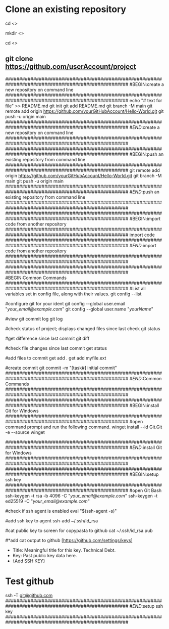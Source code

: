 # Clone an existing repository

cd <<THE ROOT FOLDER FOR SOURCE CODE>>

mkdir <<A NAME TO REMEMBER WHAT THIS REPO IS>>

cd <<A NAME TO REMEMBER WHAT THIS REPO IS>>

git clone https://github.com/userAccount/project
----
####################################################################################################
#BEGIN:create a new repository on command line
####################################################################################################
echo "# text for file" >> README.md
git init
git add README.md
git branch -M main
git remote add origin https://github.com/yourGitHubAccount/Hello-World.git
git push -u origin main
####################################################################################################
#*END*:create a new repository on command line
####################################################################################################
<CRLF>
<CRLF>
<CRLF>
<CRLF>
####################################################################################################
#BEGIN:push an existing repository from command line
####################################################################################################
git remote add origin https://github.com/yourGitHubAccount/Hello-World.git
git branch -M main
git push -u origin main
####################################################################################################
#*END*:push an existing repository from command line
####################################################################################################
<CRLF>
<CRLF>
<CRLF>
<CRLF>
####################################################################################################
#BEGIN:import code from another repository
####################################################################################################
import code
####################################################################################################
#*END*:import code from another repository
####################################################################################################
<CRLF>
<CRLF>
<CRLF>
<CRLF>
####################################################################################################
#BEGIN:Common Commands
####################################################################################################
#List all variables set in config file, along with their values.
git config --list

#configure git for your ident
git config --global user.email "_your_email@example.com_"
git config --global user.name "_yourName_"

#view git commit log
git log

#check status of project; displays changed files since last check
git status

#get difference since last commit
git diff

#check file changes since last commit
get status

#add files to commit
get add . 
get add myfile.ext

#create commit
git commit -m "[task#] initial commit"
####################################################################################################
#*END*:Common Commands
####################################################################################################
<CRLF>
<CRLF>
<CRLF>
<CRLF>
####################################################################################################
#BEGIN:install Git for Windows
####################################################################################################
#open command prompt and run the following command.
winget install --id Git.Git -e --source winget

####################################################################################################
#*END*:install Git for Windows
####################################################################################################
<CRLF>
<CRLF>
<CRLF>
<CRLF>
####################################################################################################
#BEGIN:setup ssh key
####################################################################################################
#open Git Bash
ssh-keygen -t rsa -b 4096 -C "_your_email@example.com_"
ssh-keygen -t ed25519 -C "_your_email@example.com_"

#check if ssh agent is enabled
eval "$(ssh-agent -s)"

#add ssh key to agent
ssh-add ~/.ssh/id_rsa

#cat public key to screen for copypasta to github
cat ~/.ssh/id_rsa.pub

#*add cat output to github
[https://github.com/settings/keys]
* Title: Meaningful title for this key. Technical Debt.
* Key: Past public key data here.
* {Add SSH KEY}

# Test github
ssh -T git@github.com
####################################################################################################
#*END*:setup ssh key
####################################################################################################